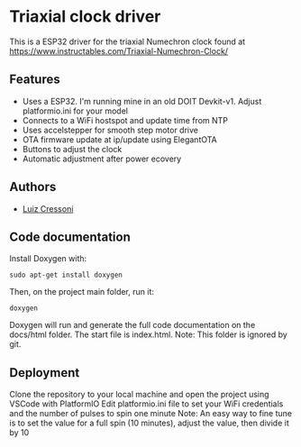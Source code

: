 
# Triaxial clock driver

This is a ESP32 driver for the triaxial Numechron clock found at <https://www.instructables.com/Triaxial-Numechron-Clock/>

## Features

- Uses a ESP32. I'm running mine in an old DOIT Devkit-v1. Adjust platformio.ini for your model
- Connects to a WiFi hostspot and update time from NTP
- Uses accelstepper for smooth step motor drive
- OTA firmware update at ip/update using ElegantOTA
- Buttons to adjust the clock
- Automatic adjustment after power ecovery

## Authors

- [Luiz Cressoni](luiz@cressoni.com.br)

## Code documentation

Install Doxygen with:

    sudo apt-get install doxygen

Then, on the project main folder, run it:

    doxygen

Doxygen will run and generate the full code documentation on the docs/html folder.
The start file is index.html.
Note: This folder is ignored by git.

## Deployment

Clone the repository to your local machine and open the project using VSCode with PlatformIO
Edit platformio.ini file to set your WiFi credentials and the number of pulses to spin one minute
Note: An easy way to fine tune is to set the value for a full spin (10 minutes), adjust the value, then divide it by 10
